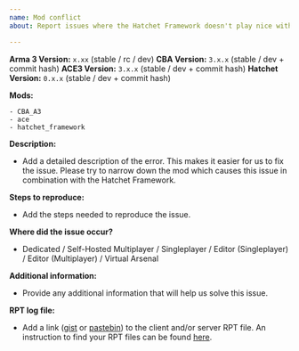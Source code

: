 ```yaml
---
name: Mod conflict
about: Report issues where the Hatchet Framework doesn't play nice with other mods

---
```


**Arma 3 Version:** `x.xx` (stable / rc / dev)
**CBA Version:** `3.x.x` (stable / dev + commit hash)
**ACE3 Version:** `3.x.x` (stable / dev + commit hash)
**Hatchet Version:** `0.x.x` (stable / dev + commit hash)

**Mods:**
```
- CBA_A3
- ace
- hatchet_framework
```

**Description:**
- Add a detailed description of the error. This makes it easier for us to fix the issue. Please try to narrow down the mod which causes this issue in combination with the Hatchet Framework.

**Steps to reproduce:**
- Add the steps needed to reproduce the issue.

**Where did the issue occur?**
- Dedicated / Self-Hosted Multiplayer / Singleplayer / Editor (Singleplayer) / Editor (Multiplayer) / Virtual Arsenal

**Additional information:**
- Provide any additional information that will help us solve this issue.

**RPT log file:**
- Add a link ([gist](https://gist.github.com) or [pastebin](http://pastebin.com)) to the client and/or server RPT file. An instruction to find your RPT files can be found [here](https://community.bistudio.com/wiki/Crash_Files#Arma_3).
